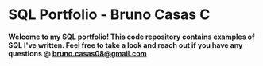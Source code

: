 # SQL Portfolio - Bruno Casas C

**Welcome to my SQL portfolio! This code repository contains examples of SQL I've written. Feel free to take a look and reach out if you have any questions @ bruno.casas08@gmail.com**
